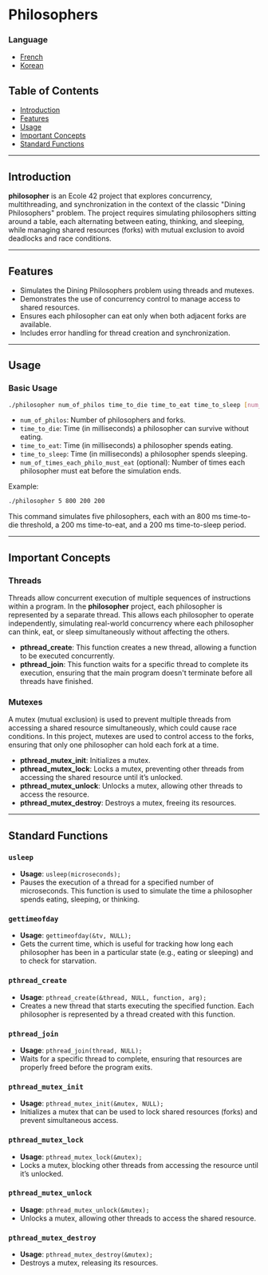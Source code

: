 
# Philosophers

### Language

 - [French](./readme_fr.md)
 - [Korean](./readme_kr.md)

## Table of Contents

- [Introduction](#introduction)
- [Features](#features)
- [Usage](#usage)
- [Important Concepts](#important-concepts)
- [Standard Functions](#standard-functions)

---

## Introduction

**philosopher** is an Ecole 42 project that explores concurrency, multithreading, and synchronization in the context of the classic "Dining Philosophers" problem. The project requires simulating philosophers sitting around a table, each alternating between eating, thinking, and sleeping, while managing shared resources (forks) with mutual exclusion to avoid deadlocks and race conditions.

---

## Features

- Simulates the Dining Philosophers problem using threads and mutexes.
- Demonstrates the use of concurrency control to manage access to shared resources.
- Ensures each philosopher can eat only when both adjacent forks are available.
- Includes error handling for thread creation and synchronization.

---

## Usage

### Basic Usage

```bash
./philosopher num_of_philos time_to_die time_to_eat time_to_sleep [num_of_times_each_philo_must_eat]
```

- `num_of_philos`: Number of philosophers and forks.
- `time_to_die`: Time (in milliseconds) a philosopher can survive without eating.
- `time_to_eat`: Time (in milliseconds) a philosopher spends eating.
- `time_to_sleep`: Time (in milliseconds) a philosopher spends sleeping.
- `num_of_times_each_philo_must_eat` (optional): Number of times each philosopher must eat before the simulation ends.

Example:

```bash
./philosopher 5 800 200 200
```

This command simulates five philosophers, each with an 800 ms time-to-die threshold, a 200 ms time-to-eat, and a 200 ms time-to-sleep period.

---

## Important Concepts

### Threads

Threads allow concurrent execution of multiple sequences of instructions within a program. In the **philosopher** project, each philosopher is represented by a separate thread. This allows each philosopher to operate independently, simulating real-world concurrency where each philosopher can think, eat, or sleep simultaneously without affecting the others.

- **pthread_create**: This function creates a new thread, allowing a function to be executed concurrently.
- **pthread_join**: This function waits for a specific thread to complete its execution, ensuring that the main program doesn't terminate before all threads have finished.

### Mutexes

A mutex (mutual exclusion) is used to prevent multiple threads from accessing a shared resource simultaneously, which could cause race conditions. In this project, mutexes are used to control access to the forks, ensuring that only one philosopher can hold each fork at a time.

- **pthread_mutex_init**: Initializes a mutex.
- **pthread_mutex_lock**: Locks a mutex, preventing other threads from accessing the shared resource until it’s unlocked.
- **pthread_mutex_unlock**: Unlocks a mutex, allowing other threads to access the resource.
- **pthread_mutex_destroy**: Destroys a mutex, freeing its resources.

---

## Standard Functions

### `usleep`

- **Usage**: `usleep(microseconds);`
- Pauses the execution of a thread for a specified number of microseconds. This function is used to simulate the time a philosopher spends eating, sleeping, or thinking.

### `gettimeofday`

- **Usage**: `gettimeofday(&tv, NULL);`
- Gets the current time, which is useful for tracking how long each philosopher has been in a particular state (e.g., eating or sleeping) and to check for starvation.

### `pthread_create`

- **Usage**: `pthread_create(&thread, NULL, function, arg);`
- Creates a new thread that starts executing the specified function. Each philosopher is represented by a thread created with this function.

### `pthread_join`

- **Usage**: `pthread_join(thread, NULL);`
- Waits for a specific thread to complete, ensuring that resources are properly freed before the program exits.

### `pthread_mutex_init`

- **Usage**: `pthread_mutex_init(&mutex, NULL);`
- Initializes a mutex that can be used to lock shared resources (forks) and prevent simultaneous access.

### `pthread_mutex_lock`

- **Usage**: `pthread_mutex_lock(&mutex);`
- Locks a mutex, blocking other threads from accessing the resource until it’s unlocked.

### `pthread_mutex_unlock`

- **Usage**: `pthread_mutex_unlock(&mutex);`
- Unlocks a mutex, allowing other threads to access the shared resource.

### `pthread_mutex_destroy`

- **Usage**: `pthread_mutex_destroy(&mutex);`
- Destroys a mutex, releasing its resources.

